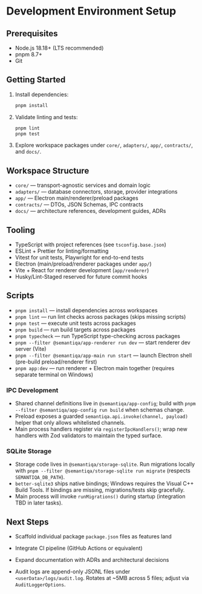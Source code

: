 # Development Environment Setup

## Prerequisites
- Node.js 18.18+ (LTS recommended)
- pnpm 8.7+
- Git

## Getting Started
1. Install dependencies:
   ```bash
   pnpm install
   ```
2. Validate linting and tests:
   ```bash
   pnpm lint
   pnpm test
   ```
3. Explore workspace packages under `core/`, `adapters/`, `app/`, `contracts/`, and `docs/`.

## Workspace Structure
- `core/` — transport-agnostic services and domain logic
- `adapters/` — database connectors, storage, provider integrations
- `app/` — Electron main/renderer/preload packages
- `contracts/` — DTOs, JSON Schemas, IPC contracts
- `docs/` — architecture references, development guides, ADRs

## Tooling
- TypeScript with project references (see `tsconfig.base.json`)
- ESLint + Prettier for linting/formatting
- Vitest for unit tests, Playwright for end-to-end tests
- Electron (main/preload/renderer packages under `app/`)
- Vite + React for renderer development (`app/renderer`)
- Husky/Lint-Staged reserved for future commit hooks

## Scripts
- `pnpm install` — install dependencies across workspaces
- `pnpm lint` — run lint checks across packages (skips missing scripts)
- `pnpm test` — execute unit tests across packages
- `pnpm build` — run build targets across packages
- `pnpm typecheck` — run TypeScript type-checking across packages
- `pnpm --filter @semantiqa/app-renderer run dev` — start renderer dev server (Vite)
- `pnpm --filter @semantiqa/app-main run start` — launch Electron shell (pre-build preload/renderer first)
- `pnpm app:dev` — run renderer + Electron main together (requires separate terminal on Windows)

### IPC Development
- Shared channel definitions live in `@semantiqa/app-config`; build with `pnpm --filter @semantiqa/app-config run build` when schemas change.
- Preload exposes a guarded `semantiqa.api.invoke(channel, payload)` helper that only allows whitelisted channels.
- Main process handlers register via `registerIpcHandlers()`; wrap new handlers with Zod validators to maintain the typed surface.

### SQLite Storage
- Storage code lives in `@semantiqa/storage-sqlite`. Run migrations locally with `pnpm --filter @semantiqa/storage-sqlite run migrate` (respects `SEMANTIQA_DB_PATH`).
- `better-sqlite3` ships native bindings; Windows requires the Visual C++ Build Tools. If bindings are missing, migrations/tests skip gracefully.
- Main process will invoke `runMigrations()` during startup (integration TBD in later tasks).

## Next Steps
- Scaffold individual package `package.json` files as features land
- Integrate CI pipeline (GitHub Actions or equivalent)
- Expand documentation with ADRs and architectural decisions

- Audit logs are append-only JSONL files under `<userData>/logs/audit.log`. Rotates at ~5MB across 5 files; adjust via `AuditLoggerOptions`.
